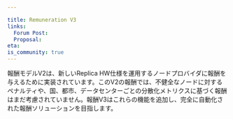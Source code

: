 ```yaml
---

title: Remuneration V3
links:
  Forum Post:
  Proposal:
eta:
is_community: true
---
```

報酬モデルV2は、新しいReplica HW仕様を運用するノードプロバイダに報酬を与えるために実装されています。このV2の報酬では、不健全なノードに対するペナルティや、国、都市、データセンターごとの分散化メトリクスに基づく報酬はまだ考慮されていません。報酬V3はこれらの機能を追加し、完全に自動化された報酬ソリューションを目指します。

<!---


Remuneration model V2 is being implemented to reward node providers for operating the new Replica HW Specification. This V2 remuneration does not yet take into account penalties for unhealthy nodes, or remuneration based on decentralizaton metrics per country, city, data center. Remuneration V3 aims to add these features into a fully automated remuneration solution.
-->
